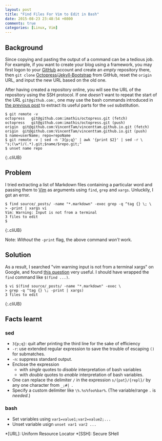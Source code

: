 ```yaml
---
layout: post
title: "Find Files For Vim to Edit in Bash"
date: 2015-08-23 23:48:54 +0800
comments: true
categories: [Linux, Vim]
---
```


Background
---

Since copying and pasting the output of a command can be a tedious
job.  For example, if you want to create your blog using a framework,
you may first logon to your [GitHub] account and create an *empty*
repository there, then `git clone` [Octopress]/[Jekyll-Bootstrap] from
GitHub, reset the `origin` URL, and input the new URL based on the old
one.

After having created a repository online, you will see the URL of the
repository using the SSH protocol.  If one *doesn't* want to repeat
the start of the URL `git@github.com:`, one may use the bash commands
introduced in [the previous post][pp] to extract its useful parts for
the `sed` substitution.

    $ git remote -v
    octopress	git@github.com:imathis/octopress.git (fetch)
    octopress	git@github.com:imathis/octopress.git (push)
    origin	git@github.com:VincentTam/vincenttam.github.io.git (fetch)
    origin	git@github.com:VincentTam/vincenttam.github.io.git (push)
    $ name=userName; repo=repoName
    $ git remote -v | sed -n '3{p;q}' | awk '{print $2}' | sed -r \
    "s;(\w*)/(.*).git;$name/$repo.git;"
    $ unset name repo
{:.cliUB}

Problem
---

I tried extracting a list of Markdown files containing a particular
word and passing them to [Vim] as arguments using `find`, `grep` and
`xargs`.  Unluckily, I got an error.

    $ find source/_posts/ -name "*.markdown" -exec grep -q ^tag {} \; \
    > -print | xargs vi
    Vim: Warning: Input is not from a terminal
    3 files to edit
    $ 
{:.cliUB}

Note: *Without* the `-print` flag, the above command *won't* work.

<!-- more -->

Solution
---

As a result, I searched "vim warning input is not from a terminal
xargs" on Google, and found [this question][su336016] very useful.  I
should have wrapped the `find` command like `$(find ...)`.

    $ vi $(find source/_posts/ -name "*.markdown" -exec \
    > grep -q ^tag {} \; -print | xargs)
    3 files to edit
{:.cliUB}

Facts learnt
---

### sed
- `3{p;q}`: quit after printing the third line for the sake of
    efficiency
- `-r`: use extended regular expression to save the trouble of
    escaping `()` for submatches.
- `-n`: suppress standard output.
- Enclose the expression
    - with *single* quotes to *disable* interpretation of bash
        variables
    - with *double* quotes to *enable* interpretation of bash
        variables.
- One can replace the delimiter `/` in the expression
    `s/{pat}/{repl}/` by any one character from `_;#| `.
- Specify a custom delimiter like `\%.%s%foo%bar%`.  (The
    variable/range `.` is *needed*.)

### bash

- Set variables using `var1=value1;var2=value2;...`
- Unset variable usign `unset var1 var2 ...`

[GitHub]: https://github.com
[Octopress]: http://octopress.org
[Jekyll-Bootstrap]: http://jekyllbootstrap.com
[pp]: /blog/2015/08/22/used-more-bash-utilities/
[Vim]: http://www.vim.org
[su336016]: http://superuser.com/q/336016

*[URL]: Uniform Resource Locator
*[SSH]: Secure SHell
